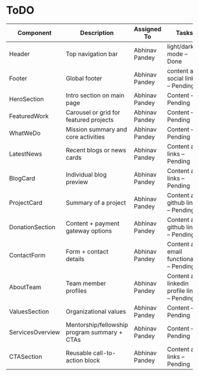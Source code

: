 # ToDO



| Component         | Description                                  | Assigned To     | Tasks                                  |
|------------------|----------------------------------------------|-----------------|----------------------------------------|
| Header           | Top navigation bar                           | Abhinav Pandey  | light/dark mode – Done                 |
| Footer           | Global footer                                | Abhinav Pandey  | content and social links – Pending     |
| HeroSection      | Intro section on main page                   | Abhinav Pandey  | Content – Pending                      |
| FeaturedWork     | Carousel or grid for featured projects       | Abhinav Pandey  | Content – Pending                      |
| WhatWeDo         | Mission summary and core activities          | Abhinav Pandey  | Content – Pending                      |
| LatestNews       | Recent blogs or news cards                   | Abhinav Pandey  | Content and links – Pending            |
| BlogCard         | Individual blog preview                      | Abhinav Pandey  | Content and links – Pending            |
| ProjectCard      | Summary of a project                         | Abhinav Pandey  | Content and github links – Pending     |
| DonationSection  | Content + payment gateway options            | Abhinav Pandey  | Content and github links – Pending     |
| ContactForm      | Form + contact details                       | Abhinav Pandey  | Content and email functionality – Pending |
| AboutTeam        | Team member profiles                         | Abhinav Pandey  | Content and linkedin profile links – Pending |
| ValuesSection    | Organizational values                        | Abhinav Pandey  | Content – Pending                      |
| ServicesOverview | Mentorship/fellowship program summary + CTAs | Abhinav Pandey  | Content – Pending                      |
| CTASection       | Reusable call-to-action block                | Abhinav Pandey  | Content and links – Pending            |
